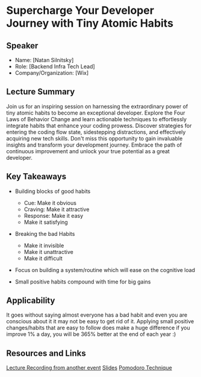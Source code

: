 # Supercharge Your Developer Journey with Tiny Atomic Habits

## Speaker

- Name: [Natan Silnitsky]
- Role: [Backend Infra Tech Lead]
- Company/Organization: [Wix]

## Lecture Summary

Join us for an inspiring session on harnessing the extraordinary power of tiny atomic habits to become an exceptional developer. Explore the Four Laws of Behavior Change and learn actionable techniques to effortlessly integrate habits that enhance your coding prowess. Discover strategies for entering the coding flow state, sidestepping distractions, and effectively acquiring new tech skills. Don't miss this opportunity to gain invaluable insights and transform your development journey. Embrace the path of continuous improvement and unlock your true potential as a great developer.

## Key Takeaways

 - Building blocks of good habits
   - Cue: Make it obvious
   - Craving: Make it attractive
   - Response: Make it easy
   - Make it satisfying
 
 - Breaking the bad Habits
   - Make it invisible
   - Make it unattractive
   - Make it difficult

- Focus on building a system/routine which will ease on the cognitive load
- Small positive habits compound with time for big gains

## Applicability

It goes without saying almost everyone has a bad habit and even you are conscious about it
it may not be easy to get rid of it.
Applying small positive changes/habits that are easy to follow does make a huge difference
if you improve 1% a day, you will be 365% better at the end of each year :)

## Resources and Links

[Lecture Recording from another event](https://www.youtube.com/watch?v=WvRWQGCo5Cg)
[Slides](https://www.slideshare.net/slideshow/wearedevs-supercharge-your-developer-journey-with-tiny-atomic-habits/270299245#2)
[Pomodoro Technique](https://www.pomodorotechnique.com/)

